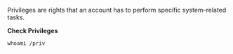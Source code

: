 Privileges are rights that an account has to perform specific system-related tasks.

**Check Privileges**
```
whoami /priv
```